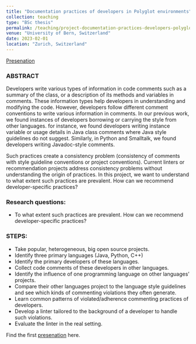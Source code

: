 ```yaml
---
title: "Documentation practices of developers in Polyglot environments"
collection: teaching
type: "BSc thesis"
permalink: /teaching/project-documentation-practices-developers-polyglot-environments
venue: "University of Bern, Switzerland"
date: 2023-02-01
location: "Zurich, Switzerland"
---
```


[Presenation](https://poojaruhal.github.io/files/Slides-documentation-practices-developers-Polyglot-environments.pdf)

### ABSTRACT
Developers write various types of information in code comments such as a summary of the class, or a description of its methods and variables in comments. These information types help developers in understanding and modifying the code. However, developers follow different comment conventions to write various information in comments. In our previous work, we found instances of developers borrowing or carrying the style from other languages. for instance, we found developers writing instance variable or usage details in Java class comments where Java style guidelines do not suggest. Similarly, in Python and Smalltalk, we found developers writing Javadoc-style comments.

Such practices create a consistency problem (consistency of comments with style guideline conventions or project conventions). Current linters or recommendation projects address consistency problems without understanding the origin of practices. In this project, we want to understand to what extent such practices are prevalent. How can we recommend developer-specific practices?

### Research questions: 
- To what extent such practices are prevalent. How can we recommend developer-specific practices?

### STEPS: 
- Take popular, heterogeneous, big open source projects.
- Identify three primary languages (Java, Python, C++)
- Identify the primary developers of these languages.
- Collect code comments of these developers in other languages.
- Identify the influence of one programming language on other languages’ projects.
- Compare their other languages project to the language style guidelines and see which kinds of commenting violations they often generate.
- Learn common patterns of violated/adherence commenting practices of developers.
- Develop a linter tailored to the background of a developer to handle such violations.
- Evaluate the linter in the real setting.


Find the first [presenation](https://poojaruhal.github.io/files/Slides-Msc-Investigating-Energy-Related-Practices.pdf) here. <br>